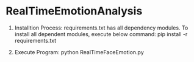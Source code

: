# RealTimeEmotionAnalysis

1. Installtion Process:
	requirements.txt has all dependency modules. To install all dependent modules, execute below command:
	pip install -r requirements.txt

2. Execute Program:
	python RealTimeFaceEmotion.py
	
